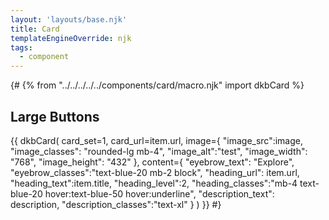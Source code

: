 ```yaml
---
layout: 'layouts/base.njk'
title: Card
templateEngineOverride: njk
tags:
  - component
---
```

{#
{% from "../../../../../components/card/macro.njk" import dkbCard %}

<h2 class="text-lg mb-3">
	Large Buttons
</h2>

{{ dkbCard(
		card_set=1,
		card_url=item.url,
		image={
			"image_src":image,
			"image_classes": "rounded-lg mb-4",
			"image_alt":"test",
			"image_width": "768",
			"image_height": "432"
		},
		content={
			"eyebrow_text": "Explore",
			"eyebrow_classes":"text-blue-20 mb-2 block",
			"heading_url": item.url,
			"heading_text":item.title,
			"heading_level":2,
			"heading_classes":"mb-4 text-blue-20 hover:text-blue-50 hover:underline",
			"description_text": description,
			"description_classes":"text-xl"
		}
	)
}}
#}